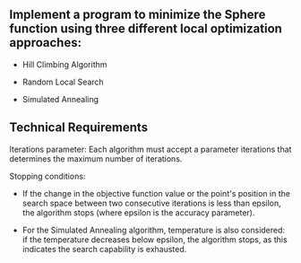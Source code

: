 ## Implement a program to minimize the Sphere function using three different local optimization approaches:

- Hill Climbing Algorithm

- Random Local Search

- Simulated Annealing

## Technical Requirements

Iterations parameter:
Each algorithm must accept a parameter iterations that determines the maximum number of iterations.

Stopping conditions:

- If the change in the objective function value or the point's position in the search space between two consecutive iterations is less than epsilon, the algorithm stops (where epsilon is the accuracy parameter).

- For the Simulated Annealing algorithm, temperature is also considered: if the temperature decreases below epsilon, the algorithm stops, as this indicates the search capability is exhausted.

